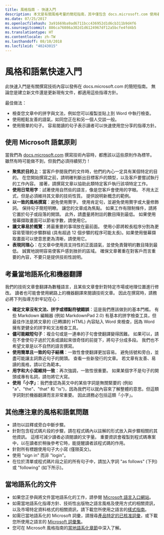 ```yaml
---
title: 風格指南 - 快速入門
description: 本文是有關風格考量的簡短指南，其中僅包含 docs.microsoft.com 使用者入門的基本主題。
ms.date: 07/25/2017
ms.openlocfilehash: 3a91669ba9ad6711bcc436952d1d6cb311b9d4f6
ms.sourcegitcommit: 886ca76086a302d1d6124967df12a5bcfe4fd4b5
ms.translationtype: HT
ms.contentlocale: zh-TW
ms.lasthandoff: 08/10/2018
ms.locfileid: "40243015"
---
```

# <a name="docs-style-and-voice-quick-start"></a>風格和語氣快速入門

此快速入門是有關撰寫技術內容以發佈在 docs.microsoft.com 的簡短指南。 無論您是建立新文件還是更新現有文件，都適用這些指導方針。

最佳做法：

- 檢查您文章中的拼字與文法，例如您可以複製並貼上到 Word 中執行檢查。
- 使用輕鬆友善的語氣，如同您正在和另一個人交談一般。
- 使用簡單的句子。 容易閱讀的句子表示讀者可以快速使用您分享的指導方針。

## <a name="use-the-microsoft-voice-principles"></a>使用 Microsoft 語氣原則

當我們為 [docs.microsoft.com](https://docs.microsoft.com) 撰寫技術內容時，都應該以這些原則作為標竿。 雖然有時可能做不到，但我們必須持續努力！

- **聚焦於目的上**：當客戶參閱我們的文件時，他們的內心一定具有某個特定的目的。 在您開始撰寫之前，請明確判斷出目標客戶的類型，以及客戶要嘗試執行的工作內容。 接著，請撰寫文章以協助此類特定客戶執行該項特定工作。
- **使用日常用字**：試著使用自然些的語言，像是您客戶會使用的字眼。 不用太正式，但是必須維持其文章的技術性質。 提供說明新概念的範例。
- **以一致的風格撰寫**：避免使用贅字。 使用肯定句，並避免使用贅字或大量修飾詞。 保持句子簡短明瞭。 讓您的文章成為焦點。 如果工作有限制條件，請將它置於句子或段落的開頭。 此外，請盡量將附註的數目降到最低。 如果使用螢幕擷取畫面可以節省字數，請使用它。
- **讓文章易於概覽**：將最重要的事項放在最前面。 使用小節將較長程序分割為更容易管理的步驟群組 (具有超過 12 個步驟的程序可能太長)。如果使用螢幕擷取畫面可以使意思更為清晰，請使用它。
- **表現同理心**：在文章中使用具支持性的正面語氣，並使免責聲明的數目降到最低。 誠實地說明容易使客戶感到挫折的區域。 確保文章著重在對客戶而言重要的內容，不要只是提供技術性說明。

## <a name="consider-localization-and-machine-translation"></a>考量當地語系化和機器翻譯

我們的技術文章會翻譯為數種語言，且某些文章會針對特定市場或地理位置進行修改。 讀者也可能會使用網路上的機器翻譯來閱讀技術文章。 因此在撰寫時，請務必將下列指導方針牢記在心：

- **確定文章沒有文法、拼字或標點符號錯誤**：這是我們應該做到的基本門檻。 有些 Markdown 編輯器 (例如 MarkdownPad 2.0) 有基本的拼字檢查工具，但最佳作法是將文章的 (已轉譯的 HTML) 內容貼入 Word 來檢查，因為 Word 擁有更健全的拼字和文法檢查工具。
- **儘可能縮短句子**：複合句或是一連串的子句會使翻譯變得困難。 如果可以，請在不會使句子過於冗長或讀起來很奇怪的前提下，將句子分成多段。 我們也不希望文章是以不自然的語言撰寫。
- **使用簡單且一致的句子結構**：一致性會使翻譯更加容易。 避免括號和旁白，並盡可能讓主詞靠近句子的開頭。 查看一些新發行的文章。 若文章有友善、易讀的風格，請以它為範本。
- **用字和大小寫維持一致**：再次強調，一致性很重要。 如果某個字不是句子的開頭或專有名詞，請勿將它大寫。
- **使用「小字」**：我們會認為英文中的某些字詞是無關緊要的 (例如 "a"、"the"、"that" 和 "is")，因為我們可以就內容來了解整體的意思。但這類字詞對於機器翻譯而言非常重要。 因此請務必包括這類「小字」。

## <a name="other-style-and-voice-issues-to-watch-for"></a>其他應注意的風格和語氣問題

- 請勿以註釋或旁白中斷步驟。
- 針對包含程式碼片段的步驟，請在程式碼內以註解的形式放入與步驟相關的其他資訊。 這樣可減少讀者必須閱讀的文字量。 重要資訊會複製到程式碼專案中，以在讀者於稍後參考它時，能提醒讀者該程式碼的作用。
- 針對所有標題使用句子大小寫 (僅限英文)。
- 使用 "sign in" 而非 "login"。
- 在位於清單或程式碼片段之前的所有句子中，請加入字詞 "as follows" (下列) 或 "following" (如下所示)。

## <a name="localized-documentation"></a>當地語系化的文件

- 如果您正參與將文件當地語系化的工作，請參閱 [Microsoft 語言入口網站](https://www.microsoft.com/Language/Default.aspx)。
- 如需當地語系化指導方針、技術性出版物之語言風格及使用方式的相關資訊，以及市場特定資料格式的相關資訊，請下載您所使用之語言的[樣式指南](https://www.microsoft.com/Language/StyleGuides)。
- 如需已當地語系化的 Microsoft 詞彙，請搜尋[產品特定的已核准詞彙](https://www.microsoft.com/Language/Default.aspx)，或下載您所使用之語言的 [Microsoft 詞彙集](https://www.microsoft.com/Language/Terminology.aspx)。
- 您可在 Microsoft 風格指南的[當地語系化章節](https://docs.microsoft.com/style-guide/global-communications/)中深入了解。
